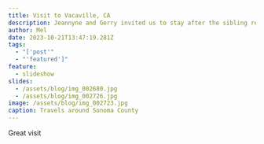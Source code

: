 ```yaml
---
title: Visit to Vacaville, CA
description: Jeannyne and Gerry invited us to stay after the sibling reunion.
author: Mel
date: 2023-10-21T13:47:19.281Z
tags:
  - "['post'"
  - "'featured']"
feature:
  - slideshow
slides:
  - /assets/blog/img_002680.jpg
  - /assets/blog/img_002726.jpg
image: /assets/blog/img_002723.jpg
caption: Travels around Sonoma County
---
```

Great visit